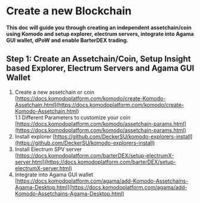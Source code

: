 # Create a new Blockchain

**This doc will guide you through creating an independent assetchain/coin using Komodo and setup explorer, electrum servers, integrate into Agama GUI wallet, dPoW and enable BarterDEX trading.**

## Step 1: Create an Assetchain/Coin, Setup Insight based Explorer, Electrum Servers and Agama GUI Wallet
1. Create a new assetchain or coin [https://docs.komodoplatform.com/komodo/create-Komodo-Assetchain.html](https://docs.komodoplatform.com/komodo/create-Komodo-Assetchain.html)  
1.1 Different Parameters to customize your coin [https://docs.komodoplatform.com/komodo/assetchain-params.html](https://docs.komodoplatform.com/komodo/assetchain-params.html)
2. Install explorer [https://github.com/DeckerSU/komodo-explorers-install](https://github.com/DeckerSU/komodo-explorers-install)  
3. Install Electrum SPV server [https://docs.komodoplatform.com/barterDEX/setup-electrumX-server.html](https://docs.komodoplatform.com/barterDEX/setup-electrumX-server.html)  
4. Integrate into Agama GUI wallet [https://docs.komodoplatform.com/agama/add-Komodo-Assetchains-Agama-Desktop.html](https://docs.komodoplatform.com/agama/add-Komodo-Assetchains-Agama-Desktop.html)  

